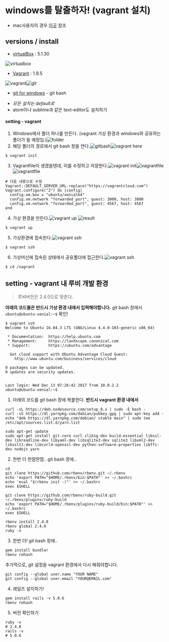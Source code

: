 # windows를 탈출하자! (vagrant 설치)
* mac사용자의 경우 [이곳](https://gorails.com/setup/osx/10.13-high-sierra) 참조

## versions / install

* [virtualBox](https://download.virtualbox.org/virtualbox/5.1.30/) : 5.1.30

![virtualbox](./1.png)

* [Vagrant](https://releases.hashicorp.com/vagrant/?_ga=2.237010176.1475687836.1513147132-756484628.1513147132) : 1.9.5

![vagrant](./2.png)![git](./3.png)

* [git for windows](https://git-for-windows.github.io/) - git bash

- *모든 설치는 default로*
- atom이나 sublime과 같은 text-editor도 설치하기

#### setting - vagrant

1. Windows에서 폴더 하나를 만든다. (vagrant 가상 환경과 windows와 공유하는 폴더가 될 예정임.)![folder](./4.png)
2. 해당 폴더의 경로에서 git bash 창을 연다.![gitbash](./5.png)![vagrant here](./6.png)

```console
$ vagrant init
```

3. Vagrantfile이 생겼을텐데, 이를 수정하고 저장한다.![vagrant init](./7.png)![vagrantfile](./8.png)![vagrantfile](./9.png)

```
# 다음 내용으로 수정
Vagrant::DEFAULT_SERVER_URL.replace("https://vagrantcloud.com")
Vagrant.configure("2") do |config|
  config.vm.box = "ubuntu/xenial64"
  config.vm.network "forwarded_port", guest: 3000, host: 3000
  config.vm.network "forwarded_port", guest: 4567, host: 4567
end
```

4. 가상 환경을 만든다.![vagrant up](./10.png) ![result](./11.png)

```console
$ vagrant up
```

5. 가상환경에 접속한다.![vagrant ssh](./12.png)

```console
$ vagrant ssh
```

6. 가상머신에 접속된 상태에서 공유폴더에 접근한다.![vagrant ssh](./13.png)

```console
$ cd /vagrant
```

## setting - vagrant 내 루비 개발 환경

> 루비버전은 2.4.0으로 맞춘다.

**아래의 코드들은 반드시 가상 환경 내에서 입력해야합니다.**
git bash 창에서 `ubuntu@ubuntu-xenial:~$` 확인!

```console
$ vagrant ssh
Welcome to Ubuntu 16.04.3 LTS (GNU/Linux 4.4.0-103-generic x86_64)

 * Documentation:  https://help.ubuntu.com
 * Management:     https://landscape.canonical.com
 * Support:        https://ubuntu.com/advantage

  Get cloud support with Ubuntu Advantage Cloud Guest:
    http://www.ubuntu.com/business/services/cloud

0 packages can be updated.
0 updates are security updates.


Last login: Wed Dec 13 07:26:42 2017 from 10.0.2.2
ubuntu@ubuntu-xenial:~$

```

1. 아래의 코드를 git bash 창에 복붙한다. **반드시 vagrant 환경 내에서**

```console
curl -sL https://deb.nodesource.com/setup_8.x | sudo -E bash -
curl -sS https://dl.yarnpkg.com/debian/pubkey.gpg | sudo apt-key add -
echo "deb https://dl.yarnpkg.com/debian/ stable main" | sudo tee /etc/apt/sources.list.d/yarn.list

sudo apt-get update
sudo apt-get install git-core curl zlib1g-dev build-essential libssl-dev libreadline-dev libyaml-dev libsqlite3-dev sqlite3 libxml2-dev libxslt1-dev libcurl4-openssl-dev python-software-properties libffi-dev nodejs yarn
```

2. 한번 더 한땀한땀.. git bash 창에..

```console
cd
git clone https://github.com/rbenv/rbenv.git ~/.rbenv
echo 'export PATH="$HOME/.rbenv/bin:$PATH"' >> ~/.bashrc
echo 'eval "$(rbenv init -)"' >> ~/.bashrc
exec $SHELL

git clone https://github.com/rbenv/ruby-build.git ~/.rbenv/plugins/ruby-build
echo 'export PATH="$HOME/.rbenv/plugins/ruby-build/bin:$PATH"' >> ~/.bashrc
exec $SHELL

rbenv install 2.4.0
rbenv global 2.4.0
ruby -v
```


3. 한번 더! git bash 창에..

```console
gem install bundler
rbenv rehash
```

추가적으로, git 설정을 vagrant 환경에서 다시 해줘야합니다.

```console
git config --global user.name "YOUR NAME"
git config --global user.email "YOUR@EMAIL.com"
```

4. 레일즈 설치하기!
```console
gem install rails -v 5.0.6
rbenv rehash
```

5. 버전 확인하기
```console
ruby -v 
# 2.4.0
rails -v 
# 5.0.6
```
